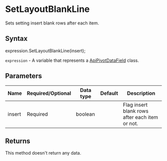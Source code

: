 # SetLayoutBlankLine

Sets setting insert blank rows after each item.

## Syntax

expression.SetLayoutBlankLine(insert);

`expression` - A variable that represents a [ApiPivotDataField](../ApiPivotDataField.md) class.

## Parameters

| **Name** | **Required/Optional** | **Data type** | **Default** | **Description** |
| ------------- | ------------- | ------------- | ------------- | ------------- |
| insert | Required | boolean |  | Flag insert blank rows after each item or not. |

## Returns

This method doesn't return any data.